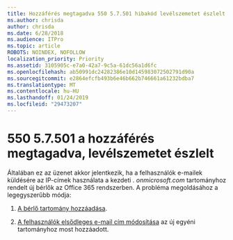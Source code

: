 ```yaml
---
title: Hozzáférés megtagadva 550 5.7.501 hibakód levélszemetet észlelt
ms.author: chrisda
author: chrisda
ms.date: 6/28/2018
ms.audience: ITPro
ms.topic: article
ROBOTS: NOINDEX, NOFOLLOW
localization_priority: Priority
ms.assetid: 3105905c-e7a0-42a7-9c5a-61dc56a1d6fc
ms.openlocfilehash: ab50991dc24282386e10d145983072502791d90a
ms.sourcegitcommit: e2864efcfb493b6e46b662b746661a61232bdba7
ms.translationtype: MT
ms.contentlocale: hu-HU
ms.lasthandoff: 01/24/2019
ms.locfileid: "29473207"
---
```

# <a name="550-57501-access-denied-spam-abuse-detected"></a>550 5.7.501 a hozzáférés megtagadva, levélszemetet észlelt

Általában ez az üzenet akkor jelentkezik, ha a felhasználók e-mailek küldésére az IP-címek használata a kezdeti *. onmicrosoft.com* tartományhoz rendelt új bérlők az Office 365 rendszerben. A probléma megoldásához a legegyszerűbb módja: 
  
1. [A bérlő tartomány hozzáadása](https://support.office.com/article/6383f56d-3d09-4dcb-9b41-b5f5a5efd611.aspx).
    
2. [A felhasználók elsődleges e-mail cím módosítása](https://support.office.com/article/fb5ac074-e203-4e1f-9843-b9d1a3e03297.aspx) az új egyéni tartományhoz most hozzáadott. 
    


